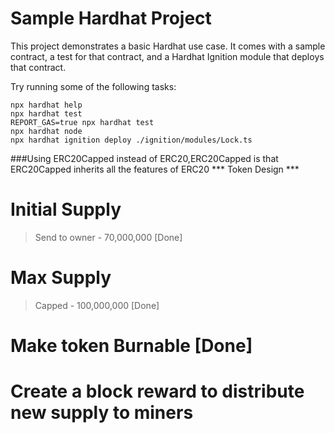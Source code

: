 # Sample Hardhat Project

This project demonstrates a basic Hardhat use case. It comes with a sample contract, a test for that contract, and a Hardhat Ignition module that deploys that contract.

Try running some of the following tasks:

```shell
npx hardhat help
npx hardhat test
REPORT_GAS=true npx hardhat test
npx hardhat node
npx hardhat ignition deploy ./ignition/modules/Lock.ts
```

###Using ERC20Capped instead of ERC20,ERC20Capped is that ERC20Capped inherits all the features of ERC20
*** Token Design ***

# Initial Supply
> Send to owner - 70,000,000 [Done]

# Max Supply
> Capped - 100,000,000 [Done]

# Make token Burnable  [Done]

# Create a block reward to distribute new supply to miners
> 
